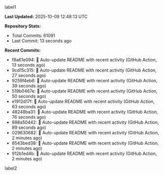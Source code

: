 
label1 
<!-- ACTIVITY_START -->
**Last Updated:** 2025-10-09 12:48:13 UTC

**Repository Stats:**
- Total Commits: 61091
- Last Commit: 13 seconds ago

**Recent Commits:**
- f8a61e094: 🤖 Auto-update README with recent activity (GitHub Action, 13 seconds ago)
- 9cd15c315: 🤖 Auto-update README with recent activity (GitHub Action, 27 seconds ago)
- 9259f4eb6: 🤖 Auto-update README with recent activity (GitHub Action, 39 seconds ago)
- 519b0467e: 🤖 Auto-update README with recent activity (GitHub Action, 50 seconds ago)
- e1912d17f: 🤖 Auto-update README with recent activity (GitHub Action, 63 seconds ago)
- 48248ba31: 🤖 Auto-update README with recent activity (GitHub Action, 76 seconds ago)
- 888a50442: 🤖 Auto-update README with recent activity (GitHub Action, 89 seconds ago)
- 029630682: 🤖 Auto-update README with recent activity (GitHub Action, 2 minutes ago)
- 8543bed38: 🤖 Auto-update README with recent activity (GitHub Action, 2 minutes ago)
- 912b1ed4b: 🤖 Auto-update README with recent activity (GitHub Action, 2 minutes ago)
<!-- ACTIVITY_END -->

label2
